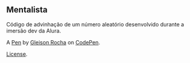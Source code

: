 Mentalista
----------
Código de advinhação de um número aleatório desenvolvido durante a imersão dev da Alura.

A [Pen](https://codepen.io/glucasmr/pen/bGojOaZ) by [Gleison Rocha](https://codepen.io/glucasmr) on [CodePen](https://codepen.io).

[License](https://codepen.io/glucasmr/pen/bGojOaZ/license).
